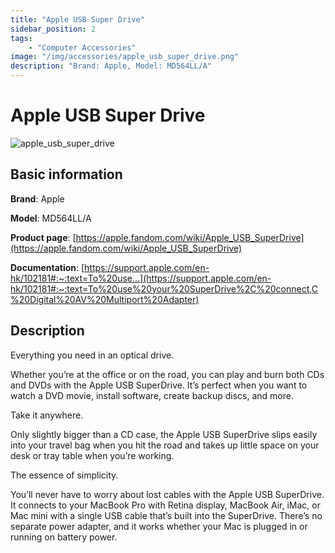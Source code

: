 ```yaml
---
title: "Apple USB Super Drive"
sidebar_position: 2
tags:
    - "Computer Accessories"
image: "/img/accessories/apple_usb_super_drive.png"
description: "Brand: Apple, Model: MD564LL/A"
---
```

# Apple USB Super Drive

![apple_usb_super_drive](/img/accessories/apple_usb_super_drive.png)

## Basic information

**Brand**: Apple

**Model**: MD564LL/A

**Product page**: [https://apple.fandom.com/wiki/Apple_USB_SuperDrive](https://apple.fandom.com/wiki/Apple_USB_SuperDrive)

**Documentation**: [https://support.apple.com/en-hk/102181#:~:text=To%20use...](https://support.apple.com/en-hk/102181#:~:text=To%20use%20your%20SuperDrive%2C%20connect,C%20Digital%20AV%20Multiport%20Adapter)

## Description

Everything you need in an optical drive\.

Whether you’re at the office or on the road, you can play and burn both CDs and DVDs with the Apple USB SuperDrive\. It’s perfect when you want to watch a DVD movie, install software, create backup discs, and more\.



Take it anywhere\.

Only slightly bigger than a CD case, the Apple USB SuperDrive slips easily into your travel bag when you hit the road and takes up little space on your desk or tray table when you’re working\.



The essence of simplicity\.

You’ll never have to worry about lost cables with the Apple USB SuperDrive\. It connects to your MacBook Pro with Retina display, MacBook Air, iMac, or Mac mini with a single USB cable that’s built into the SuperDrive\. There’s no separate power adapter, and it works whether your Mac is plugged in or running on battery power\.

